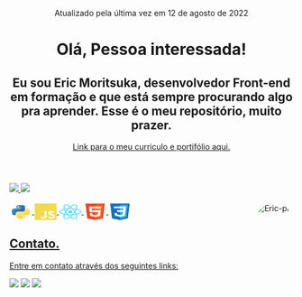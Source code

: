 <header>
  <p>Atualizado pela última vez em 12 de agosto de 2022</p>
  <h1>Olá, Pessoa interessada!</h1>
  <h2>Eu sou Eric Moritsuka, desenvolvedor Front-end em formação e que está sempre procurando algo pra aprender. Esse é o meu repositório, muito prazer.</h2>
  <a href="https://ericthmoritsuka.github.io/">Link para o meu curriculo e portifólio aqui.</a>
</header>

<div>
  <a href="https://github.com/ericthmoritsuka">
  <img height="180em" src="https://github-readme-stats.vercel.app/api?username=ericthmoritsuka&show_icons=true&theme=dracula&include_all_commits=true&count_private=true"/>
  <img height="180em" src="https://github-readme-stats.vercel.app/api/top-langs/?username=ericthmoritsuka&layout=compact&langs_count=7&theme=dracula"/>
</div>
  
<div style="display: inline_block"><br>
  <img align="center" alt="Eric-Python" height="30" width="40" src="https://raw.githubusercontent.com/devicons/devicon/master/icons/python/python-original.svg">
  <img align="center" alt="Eric-Js" height="30" width="40" src="https://raw.githubusercontent.com/devicons/devicon/master/icons/javascript/javascript-plain.svg">
  <img align="center" alt="Eric-React" height="30" width="40" src="https://raw.githubusercontent.com/devicons/devicon/master/icons/react/react-original.svg">
  <img align="center" alt="Eric-HTML" height="30" width="40" src="https://raw.githubusercontent.com/devicons/devicon/master/icons/html5/html5-original.svg">
  <img align="center" alt="Eric-CSS" height="30" width="40" src="https://raw.githubusercontent.com/devicons/devicon/master/icons/css3/css3-original.svg">
  <img align="right" alt="Eric-pic" height="150" style="border-radius:50px;" src="https://cdn.discordapp.com/attachments/333038684993748994/949446131283271750/12039390_540776696079796_3223157873716603566_n.jpg">
</div>
  
<div> 
  <h2>Contato.</h2>
  <p>Entre em contato através dos seguintes links:</p>
   <a href="https://www.linkedin.com/in/ericthmoritsuka/" target="_blank"><img src="https://img.shields.io/badge/-LinkedIn-%230077B5?style=for-the-badge&logo=linkedin&logoColor=white" target="_blank"></a> 
  <a href="https://www.youtube.com/channel/UC9bwv82L_f3oiDR4qchr_pA" target="_blank"><img src="https://img.shields.io/badge/YouTube-FF0000?style=for-the-badge&logo=youtube&logoColor=white" target="_blank"></a>
  <a href = "mailto:ericthmoritsuka@gmail.com"><img src="https://img.shields.io/badge/-Gmail-%23333?style=for-the-badge&logo=gmail&logoColor=white" target="_blank"></a>

</div>
    
